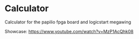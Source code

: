 # Calculator
Calculator for the papilio fpga board and logicstart megawing

Showcase: https://www.youtube.com/watch?v=MzP1AcQhk08
